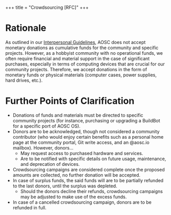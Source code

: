 +++
title = "Crowdsourcing [RFC]"
+++

# Rationale
As outlined in our [Interpersonal Guidelines](@/community/guidelines.md), AOSC does not accept monetary donations as cumulative funds for the community and specific projects. However, as a hobbyist community with no operational funds, we often require financial and material support in the case of significant purchases, especially in terms of computing devices that are crucial for our community projects. Therefore, we accept donations in the form of monetary funds or physical materials (computer cases, power supplies, hard drives, etc.).

# Further Points of Clarification
+ Donations of funds and materials must be directed to specific community projects (for instance, purchasing or upgrading a BuildBot for a specific port of AOSC OS).
+ Donors are to be acknowledged, though not considered a community contributor (who would enjoy certain benefits such as a personal home page at the community portal, Git write access, and an @aosc.io mailbox). However, donors...
  - May request access to purchased hardware and services.
  - Are to be notified with specific details on future usage, maintenance, and deprecation of devices.
+ Crowdsourcing campaigns are considered complete once the proposed amounts are collected, no further donation will be accepted.
+ In case of surplus funds, the said funds will are to be partially refunded to the last donors, until the surplus was depleted.
  - Should the donors decline their refunds, crowdsourcing campaigns may be adjusted to make use of the excess funds.
+ In case of a cancelled crowdsourcing campaign, donors are to be refunded in full.
